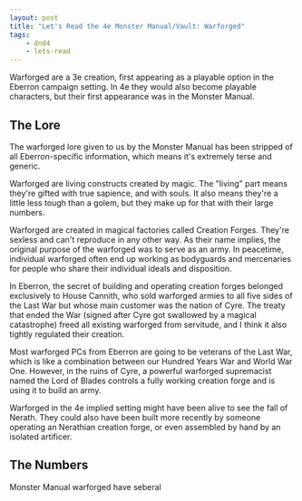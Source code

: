 ```yaml
---
layout: post
title: "Let's Read the 4e Monster Manual/Vault: Warforged"
tags:
    - dnd4
    - lets-read
---
```


Warforged are a 3e creation, first appearing as a playable option in the Eberron
campaign setting. In 4e they would also become playable characters, but their
first appearance was in the Monster Manual.

## The Lore

The warforged lore given to us by the Monster Manual has been stripped of all
Eberron-specific information, which means it's extremely terse and generic.

Warforged are living constructs created by magic. The "living" part means
they're gifted with true sapience, and with souls. It also means they're a
little less tough than a golem, but they make up for that with their large
numbers.

Warforged are created in magical factories called Creation Forges. They're
sexless and can't reproduce in any other way. As their name implies, the
original purpose of the warforged was to serve as an army. In peacetime,
individual warforged often end up working as bodyguards and mercenaries for
people who share their individual ideals and disposition.

In Eberron, the secret of building and operating creation forges belonged
exclusively to House Cannith, who sold warforged armies to all five sides of the
Last War but whose main customer was the nation of Cyre. The treaty that ended
the War (signed after Cyre got swallowed by a magical catastrophe) freed all
existing warforged from servitude, and I think it also tightly regulated their
creation.

Most warforged PCs from Eberron are going to be veterans of the Last War, which
is like a combination between our Hundred Years War and World War One. However,
in the ruins of Cyre, a powerful warforged supremacist named the Lord of Blades
controls a fully working creation forge and is using it to build an army.

Warforged in the 4e implied setting might have been alive to see the fall of
Nerath. They could also have been built more recently by someone operating an
Nerathian creation forge, or even assembled by hand by an isolated artificer.

## The Numbers

Monster Manual warforged have seberal
